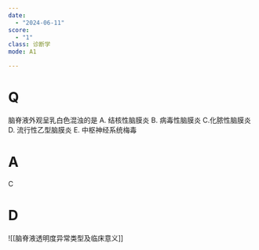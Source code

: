```yaml
---
date:
  - "2024-06-11"
score:
  - "1"
class: 诊断学
mode: A1

---
```



# Q
脑脊液外观呈乳白色混浊的是
A. 结核性脑膜炎 B. 病毒性脑膜炎 C.化脓性脑膜炎
D. 流行性乙型脑膜炎 E. 中枢神经系统梅毒

# A

C


# D
![[脑脊液透明度异常类型及临床意义]]
